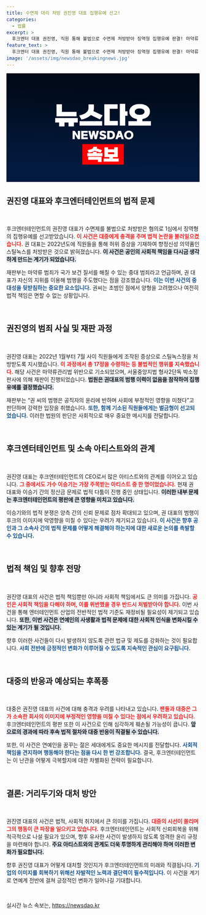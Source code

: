 ```yaml
---
title: 수면제 대리 처방 권진영 대표 집행유예 선고!
categories:
  - 법률
excerpt: >
  후크엔터 대표 권진영, 직원 통해 불법으로 수면제 처방받아 징역형 집행유예 판결! 마약류 범죄가 사회에 미치는 악영향을 고려한 재판부의 판단이 주목받고 있다. 이승기와의 법적 다툼에서도 여전히 이목 집중!
feature_text: >
  후크엔터 대표 권진영, 직원 통해 불법으로 수면제 처방받아 징역형 집행유예 판결! 마약류 범죄가 사회에 미치는 악영향을 고려한 재판부의 판단이 주목받고 있다. 이승기와의 법적 다툼에서도 여전히 이목 집중!
image: '/assets/img/newsdao_breakingnews.jpg'
---
```


<p><img src="/assets/img/newsdao_breakingnews.jpg" alt="flaretime 속보" /></p>

<h2 data-ke-size="size26">권진영 대표와 후크엔터테인먼트의 법적 문제</h2>

<p data-ke-size="size16">&nbsp;</p>

<p>후크엔터테인먼트의 권진영 대표가 수면제를 불법으로 처방받은 혐의로 1심에서 징역형의 집행유예를 선고받았습니다. <b><span style="color: #ee2323;">이 사건은 대중에게 충격을 주며 법적 논란을 불러일으켰습니다.</span></b> 권 대표는 2022년도에 직원들을 통해 허위 증상을 기재하여 향정신성 의약품인 스틸녹스를 처방받은 것으로 밝혀졌습니다. <b><span style="background-color: #21538527;">이 사건은 공인의 사회적 책임을 다시금 생각하게 만드는 계기가 되었습니다.</span></b></p>

<p>재판부는 마약류 범죄가 국가 보건 질서를 해칠 수 있는 중대 범죄라고 언급하며, 권 대표가 자신의 지위를 이용해 범행을 주도했다는 점을 강조했습니다. <b><span style="color: #1a5490;">이는 이번 사건의 중대성을 뒷받침하는 중요한 요소입니다.</span></b> 권씨는 초범인 점에서 양형을 고려했으나 여전히 법적 책임은 면할 수 없는 상황입니다.</p>

<p><br></p>

<h2 data-ke-size="size26">권진영의 범죄 사실 및 재판 과정</h2>

<p data-ke-size="size16">&nbsp;</p>

<p>권진영 대표는 2022년 1월부터 7월 사이 직원들에게 조작된 증상으로 스틸녹스정을 처방받도록 지시했습니다. <b><span style="color: #ee2323;">이 과정에서 총 17정을 수령하는 등 불법적인 행위를 지속했습니다.</span></b> 해당 사건은 마약류관리법 위반으로 기소되었으며, 서울중앙지법 형사2단독 박소정 판사에 의해 재판이 진행되었습니다. <b><span style="background-color: #21538527;">법원은 권대표의 범행 이력이 없음을 참작하여 집행유예를 결정했습니다.</span></b></p>

<p>재판부는 “권 씨의 범행은 공직자의 윤리에 반하며 사회에 부정적인 영향을 미쳤다”고 판단하며 강력한 입장을 취했습니다. <b><span style="color: #1a5490;">또한, 함께 기소된 직원들에게는 벌금형이 선고되었습니다.</span></b> 이러한 법원의 판단은 사회적으로 매우 중요한 메시지를 전달합니다.</p>

<p><br></p>

<h2 data-ke-size="size26">후크엔터테인먼트 및 소속 아티스트와의 관계</h2>

<p data-ke-size="size16">&nbsp;</p>

<p>권진영 대표는 후크엔터테인먼트의 CEO로서 많은 아티스트와의 관계를 이어오고 있습니다. <b><span style="color: #ee2323;">그 중에서도 가수 이승기는 가장 주목받는 아티스트 중 한 명이었습니다.</span></b> 현재 권 대표와 이승기 간의 정산금 문제로 법적 다툼이 진행 중인 상태입니다. <b><span style="background-color: #21538527;">이러한 내부 문제는 후크엔터테인먼트의 평판에 큰 영향을 미치고 있습니다.</span></b></p>

<p>이승기와의 법적 분쟁은 양측 간의 신뢰 문제로 점차 확대되고 있으며, 권 대표의 범행이 후크의 이미지에 악영향을 미칠 수 있다는 우려가 제기되고 있습니다. <b><span style="color: #1a5490;">이 사건은 향후 공인과 그 소속사 간의 법적 문제를 어떻게 해결해야 하는지에 대한 새로운 논의를 촉발할 수 있습니다.</span></b></p>

<p><br></p>

<h2 data-ke-size="size26">법적 책임 및 향후 전망</h2>

<p data-ke-size="size16">&nbsp;</p>

<p>권진영 대표의 사건은 법적 책임뿐만 아니라 사회적 책임에서도 큰 의미를 가집니다. <b><span style="color: #ee2323;">공인은 사회적 책임을 다해야 하며, 이를 위반했을 경우 반드시 처벌받아야 합니다.</span></b> 이번 사건을 통해 엔터테인먼트 산업의 전반적인 법적 기준도 재정비될 필요성이 제기되고 있습니다. <b><span style="background-color: #21538527;">또한, 이번 사건은 연예인의 사생활과 법적 문제에 대한 사회적 인식을 변화시킬 수 있는 계기가 될 것입니다.</span></b></p>

<p>향후 이러한 사건들이 다시 발생하지 않도록 관련 법규 및 제도를 강화하는 것이 필요합니다. <b><span style="color: #1a5490;">사회 전반에 긍정적인 변화가 이루어질 수 있도록 지속적인 관심이 요구됩니다.</span></b></p>

<p><br></p>

<h2 data-ke-size="size26">대중의 반응과 예상되는 후폭풍</h2>

<p data-ke-size="size16">&nbsp;</p>

<p>대중은 권진영 대표의 사건에 대해 충격과 우려를 나타내고 있습니다. <b><span style="color: #ee2323;">팬들과 대중은 그가 소속한 회사의 이미지에 부정적인 영향을 미칠 수 있다는 점에서 우려하고 있습니다.</span></b> 후크엔터테인먼트의 평판 또한 이 사건으로 인해 심각하게 훼손될 가능성이 큽니다. <b><span style="background-color: #21538527;">앞으로의 경과에 따라 후속 법적 절차와 대중 반응이 직결될 수 있습니다.</span></b></p>

<p>또한, 이 사건은 연예인을 꿈꾸는 젊은 세대에게도 중요한 메시지를 전달합니다. <b><span style="color: #1a5490;">사회적 책임을 견지하며 행동해야 한다는 점을 다시 한 번 강조합니다.</span></b> 결국, 후크엔터테인먼트는 이 난관을 어떻게 극복할지에 대한 차별화된 전략이 필요합니다.</p>

<p><br></p>

<h2 data-ke-size="size26">결론: 거리두기와 대처 방안</h2>

<p data-ke-size="size16">&nbsp;</p>

<p>권진영 대표의 사건은 법적, 사회적 취지에서 큰 의미를 가집니다. <b><span style="color: #ee2323;">대중의 시선이 쏠리며 그의 행동이 큰 파장을 일으키고 있습니다.</span></b> 후크엔터테인먼트는 사회적 신뢰회복을 위해 적극적으로 나설 필요가 있으며, 향후 유사한 사건이 발생하지 않도록 엄격한 윤리 규정을 마련해야 합니다. <b><span style="background-color: #21538527;">주요 아티스트와의 관계도 더욱 투명하게 관리해야 하며 이러한 변화가 필요합니다.</span></b></p>

<p>향후 권진영 대표가 어떻게 대처할 것인지가 후크엔터테인먼트의 미래와 직결됩니다. <b><span style="color: #1a5490;">기업의 이미지를 회복하기 위해선 자발적인 노력과 결단력이 필수적입니다.</span></b> 이 사건을 계기로 연예계 전반에 걸쳐 긍정적인 변화가 일어나길 기대합니다.</p>

<p data-ke-size="size16">&nbsp;</p>
실시간 뉴스 속보는, <a href="https://newsdao.kr" rel="dofollow">https://newsdao.kr</a>


